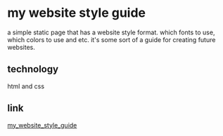 # my website style guide

a simple static page that has a website style format. which fonts to use, which colors to use and etc. it's some sort of a guide for creating future websites.

## technology

html and css

## link

[my_website_style_guide]("./index")

